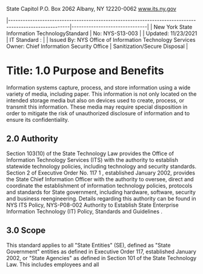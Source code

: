 State Capitol P.O. Box 2062 Albany, NY 12220-0062 www.its.ny.gov

|-------------------------------------------------------------------------------------------------------|-------------------------------|
| New York State Information TechnologyStandard                                                         | No:  NYS-S13-003              |
| Updated:   11/23/2021                                                                                 | IT Standard :                 |
| Issued By:  NYS Office of Information  Technology Services  Owner:  Chief Information Security Office | Sanitization/Secure  Disposal |

# Title: **1.0 Purpose and Benefits**

Information systems capture, process, and store information using a wide variety of media, including paper. This information is not only located on the intended storage media but also on devices used to create, process, or transmit this information. These media may require special disposition in order to mitigate the risk of unauthorized disclosure of information and to ensure its confidentiality.

## **2.0 Authority**

Section 103(10) of the State Technology Law provides the Office of Information Technology Services (ITS) with the authority to establish statewide technology policies, including technology and security standards. Section 2 of Executive Order No. 117 1 , established January 2002, provides the State Chief Information Officer with the authority to oversee, direct and coordinate the establishment of information technology policies, protocols and standards for State government, including hardware, software, security and business reengineering. Details regarding this authority can be found in NYS ITS Policy, NYS-P08-002 Authority to Establish State Enterprise Information Technology (IT) Policy, Standards and Guidelines .

## **3.0 Scope**

This standard applies to all "State Entities" (SE), defined as "State Government" entities as defined in Executive Order 117, established January 2002, or "State Agencies" as defined in Section 101 of the State Technology Law. This includes employees and all